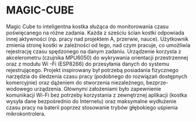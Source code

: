 # MAGIC-CUBE

Magic Cube to inteligentna kostka służąca do monitorowania czasu poświęcanego na różne
zadania. Każda z sześciu ścian kostki odpowiada innej aktywności (np. pracy nad projektem
A, przerwie, nauce). Użytkownik zmienia stronę kostki w zależności od tego, nad czym
pracuje, co umożliwia rejestrację czasu spędzonego na danym zadaniu. Urządzenie korzysta z
akcelerometru (czujnika MPU6050) do wykrywania orientacji przestrzennej oraz z modułu
Wi -Fi (ESP8266) do przesyłania danych do systemu rejestrującego. Projekt inspirowany
był potrzebą posiadania fizycznego narzędzia do śledzenia czasu pracy (podobnego do
rozwiązań dostępnych komercyjnie) oraz dążeniem do stworzenia niezależnego, bezprze-
wodowego urządzenia. Głównymi założeniami było zapewnienie komunikacji Wi-Fi bez
potrzeby korzystania z zewnętrznej aplikacji (kostka wysyła dane bezpośrednio do Internetu)
oraz maksymalne wydłużenie czasu pracy na baterii poprzez stosowanie trybów głębokiego
uśpienia mikrokontrolera.
